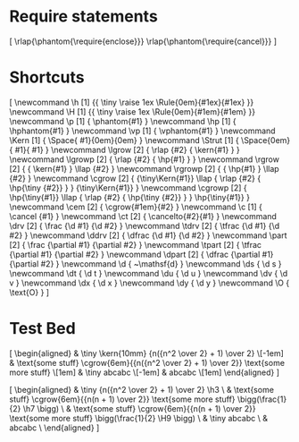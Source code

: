 # Require statements

\[
  \rlap{\phantom{\require{enclose}}}
  \rlap{\phantom{\require{cancel}}}
\]

# Shortcuts
<!-- Because \kern does not scale AT ALL with \tiny, adding \kern, '\,', '\:', or '\;' in front of cgroup  -->
<!-- contents will appear to have no effect. Theses spaces inside \tiny{\phantom} grow at the same rate as -->
<!-- the contents, rather than at the half rate of everything else. '~', \phantom, and \Space still work,  -->
<!-- the latter of which is used to make a replacement \Kern that does scale.                              -->
\[
  \newcommand \h [1] {{ \tiny \raise 1ex \Rule{0em}{#1ex}{#1ex} }}
  \newcommand \H [1] {{ \tiny \raise 1ex \Rule{0em}{#1em}{#1em} }}
  \newcommand  \p [1] {  \phantom{#1} }
  \newcommand \hp [1] { \hphantom{#1} }
  \newcommand \vp [1] { \vphantom{#1} }
  \newcommand \Kern  [1] { \Space{ #1}{0em}{0em} }
  \newcommand \Strut [1] { \Space{0em}{ #1}{ #1} }
  \newcommand \lgrow  [2] { \rlap {#2} { \kern{#1} } }
  \newcommand \lgrowp [2] { \rlap {#2} {   \hp{#1} } }
  \newcommand \rgrow  [2] { { \kern{#1} } \llap {#2} }
  \newcommand \rgrowp [2] { {   \hp{#1} } \llap {#2} }
  \newcommand \cgrow  [2] { {\tiny\Kern{#1}} \llap { \rlap {#2} { \hp{\tiny {#2}} } } {\tiny\Kern{#1}} }
  \newcommand \cgrowp [2] {   \hp{\tiny{#1}} \llap { \rlap {#2} { \hp{\tiny {#2}} } }   \hp{\tiny{#1}} }
  \newcommand \cem [2] { \cgrow{#1em}{#2} }
  \newcommand \c  [1] { \cancel      {#1} }
  \newcommand \ct [2] { \cancelto{#2}{#1} }
  \newcommand  \drv [2] {  \frac {\d #1} {\d #2} }
  \newcommand \tdrv [2] { \tfrac {\d #1} {\d #2} }
  \newcommand \ddrv [2] { \dfrac {\d #1} {\d #2} }
  \newcommand  \part [2] {  \frac {\partial #1} {\partial #2} }
  \newcommand \tpart [2] { \tfrac {\partial #1} {\partial #2} }
  \newcommand \dpart [2] { \dfrac {\partial #1} {\partial #2} }
  \newcommand \d  { ~\mathsf{d} }
  \newcommand \ds { \d s }
  \newcommand \dt { \d t }
  \newcommand \du { \d u }
  \newcommand \dv { \d v }
  \newcommand \dx { \d x }
  \newcommand \dy { \d y }
  \newcommand \O  { \text{O} }
\]

# Test Bed

\[
  \begin{aligned}
    & \tiny \kern{10mm} {n({n^2 \over 2} + 1) \over 2} \\[-1em]
    & \text{some stuff} \cgrow{6em}{{n({n^2 \over 2} + 1) \over 2}} \text{some more stuff} \\[1em]
    & \tiny abcabc \\[-1em]
    & abcabc \\[1em]
  \end{aligned}
\]

\[
  \begin{aligned}
    & \tiny {n({n^2 \over 2} + 1) \over 2} \h3 \\
    & \text{some stuff} \cgrow{6em}{{n(n + 1) \over 2}} \text{some more stuff} \bigg(\frac{1}{2} \h7 \bigg) \\
    & \text{some stuff} \cgrow{6em}{{n(n + 1) \over 2}} \text{some more stuff} \bigg(\frac{1}{2} \H9 \bigg) \\
    & \tiny abcabc \\
    & abcabc \\
  \end{aligned}
\]
